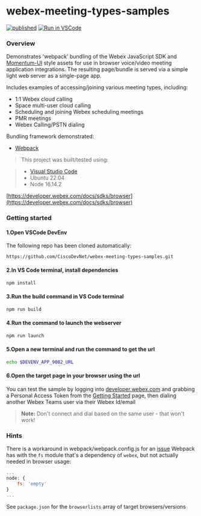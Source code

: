 # webex-meeting-types-samples

[![published](https://static.production.devnetcloud.com/codeexchange/assets/images/devnet-published.svg)](https://testing-developer.cisco.com/codeexchange/github/repo/lingjshi/DNAC-Webex-Teams-Bot-App) [![Run in VSCode](https://img.shields.io/static/v1.svg?label=DevNet&message=Run%20In%20VSCode&color=C623D8)](https://testing-developer.cisco.com/codespace/?id=devenv-vscode-base&community=true&type=vscode&GITHUB_SOURCE_REPO=https://github.com/lingjshi/webex-meeting-types-samples)

### Overview

Demonstrates 'webpack' bundling of the Webex JavaScript SDK and [Momentum-UI](https://github.com/momentum-design/momentum-ui/) style assets for use in browser voice/video meeting application integrations.  The resulting page/bundle is served via a simple light web server as a single-page app.

Includes examples of accessing/joining various meeting types, including:

* 1:1 Webex cloud calling
* Space multi-user cloud calling
* Scheduling and joining Webex scheduling meetings
* PMR meetings
* Webex Calling/PSTN dialing

Bundling framework demonstrated:

* [Webpack](https://webpack.js.org/)

>This project was built/tested using:

>* [Visual Studio Code](https://code.visualstudio.com/)
>* Ubuntu 22.04
>* Node 16.14.2

[https://developer.webex.com/docs/sdks/browser](https://developer.webex.com/docs/sdks/browser)

### Getting started

#### 1.Open VSCode DevEnv

The following repo has been cloned automatically:

```
https://github.com/CiscoDevNet/webex-meeting-types-samples.git
```

#### 2.In VS Code terminal, install dependencies

```bash
npm install
```

#### 3.Run the build command in VS Code terminal

```bash
npm run build
```

#### 4.Run the command to launch the webserver

```bash
npm run launch
```

#### 5.Open a new terminal and run the command to get the url

```bash
echo $DEVENV_APP_9082_URL
```
   
#### 6.Open the target page in your browser using the url

You can test the sample by logging into [developer.webex.com](https://developer.webex.com) and grabbing a Personal Access Token from the [Getting Started](https://developer.webex.com/docs/api/getting-started) page, then dialing another Webex Teams user via their Webex Id/email

>**Note:** Don't connect and dial based on the same user - that won't work!

### Hints

There is a workaround in webpack/webpack.config.js for an [issue](https://github.com/webpack-contrib/css-loader/issues/447) Webpack has with the `fs` module that's a dependency of `webex`, but not actually needed in browser usage:

```javascript
...
node: {
    fs: 'empty'
}
...
```

See `package.json` for the `browserlists` array of target browsers/versions

